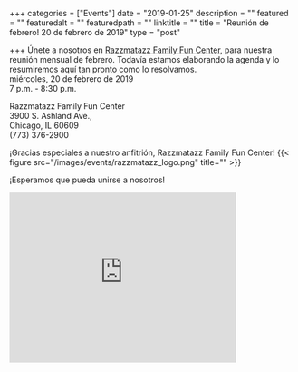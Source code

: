 +++
categories = ["Events"]
date = "2019-01-25"
description = ""
featured = ""
featuredalt = ""
featuredpath = ""
linktitle = ""
title = "Reunión de febrero! 20 de febrero de 2019"
type = "post"

+++
Únete a nosotros en <a href="http://www.razzmatazzchicago.com">Razzmatazz Family Fun Center</a>, para nuestra reunión mensual de febrero. Todavía estamos elaborando la agenda y lo resumiremos aquí tan pronto como lo resolvamos.
<br/> miércoles, 20 de febrero de 2019
<br/> 7 p.m. - 8:30 p.m.

Razzmatazz Family Fun Center<br/>
3900 S. Ashland Ave.,<br/>
Chicago, IL 60609<br/>
(773) 376-2900<br/>

¡Gracias especiales a nuestro anfitrión, Razzmatazz Family Fun Center!
{{< figure src="/images/events/razzmatazz_logo.png" title="" >}}

¡Esperamos que pueda unirse a nosotros!

<iframe src="https://www.google.com/maps/embed?pb=!1m14!1m8!1m3!1d11893.076405093447!2d-87.6672433!3d41.8225032!3m2!1i1024!2i768!4f13.1!3m3!1m2!1s0x0%3A0xf18cca5ca6de385e!2sRazzmatazz+Family+Fun+Center!5e0!3m2!1sen!2sus!4v1519582553587" width="400" height="300" frameborder="0" style="border:0" allowfullscreen></iframe>
<br/>
<br/>